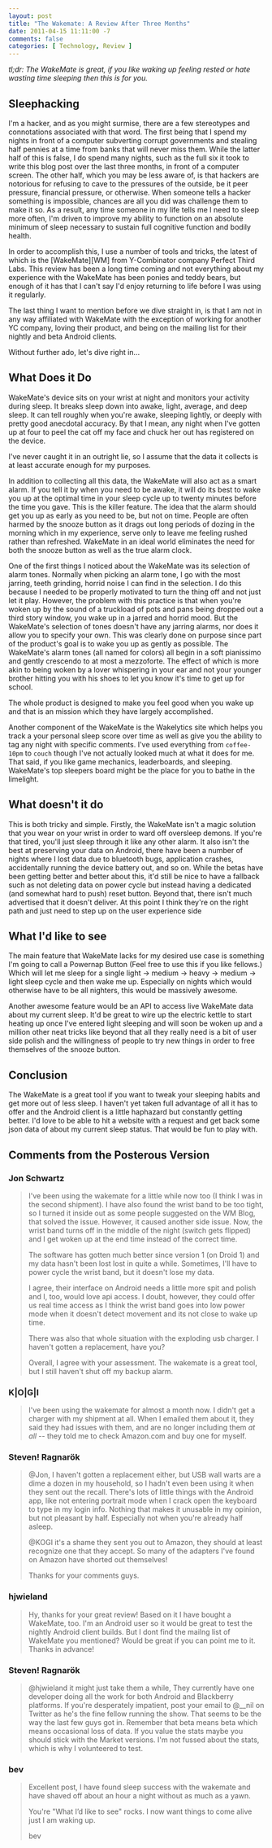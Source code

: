 ```yaml
---
layout: post
title: "The Wakemate: A Review After Three Months"
date: 2011-04-15 11:11:00 -7
comments: false
categories: [ Technology, Review ]
---
```


*tl;dr: The WakeMate is great, if you like waking up feeling rested or hate
wasting time sleeping then this is for you.*

## Sleephacking ##
I'm a hacker, and as you might surmise, there are a few stereotypes and
connotations associated with that word. The first being that I spend my nights
in front of a computer subverting corrupt governments and stealing half pennies
at a time from banks that will never miss them. While the latter half of this is
false, I do spend many nights, such as the full six it took to write this blog
post over the last three months, in front of a computer screen. The other half,
which you may be less aware of, is that hackers are notorious for refusing to
cave to the pressures of the outside, be it peer pressure, financial pressure,
or otherwise. When someone tells a hacker something is impossible, chances are
all you did was challenge them to make it so. As a result, any time someone in
my life tells me I need to sleep more often, I'm driven to improve my ability to
function on an absolute minimum of sleep necessary to sustain full cognitive
function and bodily health.

In order to accomplish this, I use a number of tools and tricks, the latest of
which is the [WakeMate][WM] from Y-Combinator company Perfect Third Labs. This
review has been a long time coming and not everything about my experience with
the WakeMate has been ponies and teddy bears, but enough of it has that I can't
say I'd enjoy returning to life before I was using it regularly.

The last thing I want to mention before we dive straight in, is that I am not in
any way affiliated with WakeMate with the exception of working for another YC
company, loving their product, and being on the mailing list for their nightly
and beta Android clients.

Without further ado, let's dive right in...

## What Does it Do ##
WakeMate's device sits on your wrist at night and monitors your activity during
sleep. It breaks sleep down into awake, light, average, and deep sleep. It can
tell roughly when you're awake, sleeping lightly, or deeply with pretty good
anecdotal accuracy. By that I mean, any night when I've gotten up at four to
peel the cat off my face and chuck her out has registered on the device.

I've never caught it in an outright lie, so I assume that the data it collects
is at least accurate enough for my purposes.

In addition to collecting all this data, the WakeMate will also act as a smart
alarm. If you tell it by when you need to be awake, it will do its best to wake
you up at the optimal time in your sleep cycle up to twenty minutes before the
time you gave. This is the killer feature. The idea that the alarm should get
you up as early as you need to be, but not on time. People are often harmed by
the snooze button as it drags out long periods of dozing in the morning which in
my experience, serve only to leave me feeling rushed rather than refreshed.
WakeMate in an ideal world eliminates the need for both the snooze button as
well as the true alarm clock.

One of the first things I noticed about the WakeMate was its selection of alarm
tones. Normally when picking an alarm tone, I go with the most jarring, teeth
grinding, horrid noise I can find in the selection. I do this because I needed
to be properly motivated to turn the thing off and not just let it play.
However, the problem with this practice is that when you're woken up by the
sound of a truckload of pots and pans being dropped out a third story window,
you wake up in a jarred and horrid mood. But the WakeMate's selection of tones
doesn't have any jarring alarms, nor does it allow you to specify your own. This
was clearly done on purpose since part of the product's goal is to wake you up
as gently as possible. The WakeMate's alarm tones (all named for colors) all
begin in a soft pianissimo and gently crescendo to at most a mezzoforte. The
effect of which is more akin to being woken by a lover whispering in your ear
and not your younger brother hitting you with his shoes to let you know it's
time to get up for school.

The whole product is designed to make you feel good when you wake up and
that is an mission which they have largely accomplished.

Another component of the WakeMate is the Wakelytics site which helps you
track a your personal sleep score over time as well as give you the ability to
tag any night with specific comments. I've used everything from `coffee-10pm` to
`couch` though I've not actually looked much at what it does for me. That said,
if you like game mechanics, leaderboards, and sleeping. WakeMate's top sleepers
board might be the place for you to bathe in the limelight.

## What doesn't it do ##
This is both tricky and simple. Firstly, the WakeMate isn't a magic solution
that you wear on your wrist in order to ward off oversleep demons. If you're
that tired, you'll just sleep through it like any other alarm. It also
isn't the best at preserving your data on Android, there have been a number of
nights where I lost data due to bluetooth bugs, application crashes,
accidentally running the device battery out, and so on. While the betas have
been getting better and better about this, it'd still be nice to have a fallback
such as not deleting data on power cycle but instead having a dedicated (and
somewhat hard to push) reset button. Beyond that, there isn't much advertised
that it doesn't deliver. At this point I think they're on the right path and
just need to step up on the user experience side

## What I'd like to see ##
The main feature that WakeMate lacks for my desired use case is something I'm
going to call a Powernap Button (Feel free to use this if you like fellows.)
Which will let me sleep for a single light -&gt; medium -&gt; heavy -&gt;
medium -&gt; light sleep cycle and then wake me up. Especially on nights which
would otherwise have to be all nighters, this would be massively awesome.

Another awesome feature would be an API to access live WakeMate data
about my current sleep. It'd be great to wire up the electric kettle to start
heating up once I've entered light sleeping and will soon be woken up and a
million other neat tricks like  beyond that all they really need is a bit of
user side polish and the willingness of people to try new things in order to
free themselves of the snooze button.

## Conclusion ##
The WakeMate is a great tool if you want to tweak your sleeping habits and get
more out of less sleep. I haven't yet taken full advantage of all it has to
offer and the Android client is a little haphazard but constantly getting
better. I'd love to be able to hit a website with a request and get back some
json data of about my current sleep status. That would be fun to play with.

## Comments from the Posterous Version ##
### Jon Schwartz
> I've been using the wakemate for a little while now too (I think I was in
> the second shipment). I have also found the wrist band to be too tight, so I
> turned it inside out as some people suggested on the WM Blog, that solved the
> issue. However, it caused another side issue. Now, the wrist band turns off in
> the middle of the night (switch gets flipped) and I get woken up at the end
> time instead of the correct time.
> 
> The software has gotten much better since version 1 (on Droid 1) and my data
> hasn't been lost lost in quite a while. Sometimes, I'll have to power cycle
> the wrist band, but it doesn't lose my data.
> 
> I agree, their interface on Android needs a little more spit and polish and I,
> too, would love api access. I doubt, however, they could offer us real time
> access as I think the wrist band goes into low power mode when it doesn't
> detect movement and its not close to wake up time.
> 
> There was also that whole situation with the exploding usb charger. I haven't
> gotten a replacement, have you?
> 
> Overall, I agree with your assessment. The wakemate is a great tool, but I
> still haven't shut off my backup alarm.

### K|O|G|I
> I've been using the wakemate for almost a month now. I didn't get a charger
> with my shipment at all. When I emailed them about it, they said they had
> issues with them, and are no longer including them *at all* -- they told me
> to check Amazon.com and buy one for myself.

### Steven! Ragnarök
> @Jon, I haven't gotten a replacement either, but USB wall warts are a dime a
> dozen in my household, so I hadn't even been using it when they sent out the
> recall. There's lots of little things with the Android app, like not entering
> portrait mode when I crack open the keyboard to type in my login info. Nothing
> that makes it unusable in my opinion, but not pleasant by half. Especially not
> when you're already half asleep.
> 
> @KOGI it's a shame they sent you out to Amazon, they should at least recognize
> one that they accept. So many of the adapters I've found on Amazon have
> shorted out themselves!
> 
> Thanks for your comments guys.

### hjwieland
> Hy, thanks for your great review! Based on it I have bought a WakeMate, too.
> I'm an Android user so it would be great to test the nightly Android client
> builds. But I dont find the mailng list of WakeMate you mentioned? Would be
> great if you can point me to it. Thanks in advance!

### Steven! Ragnarök
> @hjwieland it might just take them a while, They currently have one developer
> doing all the work for both Android and Blackberry platforms. If you're
> desperately impatient, post your email to @__nil on Twitter as he's the fine
> fellow running the show. That seems to be the way the last few guys got in.
> Remember that beta means beta which means occasional loss of data. If you
> value the stats maybe you should stick with the Market versions. I'm not
> fussed about the stats, which is why I volunteered to test.

### bev
> Excellent post, I have found sleep success with the wakemate and have shaved
> off about an hour a night without as much as a yawn.
> 
> You're "What I’d like to see" rocks. I now want things to come alive just I am
> waking up.
> 
> bev
